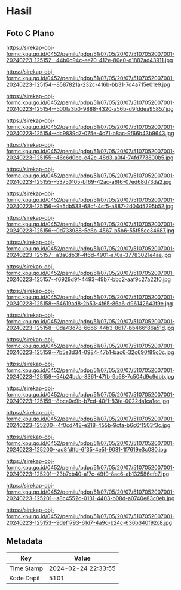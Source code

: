 # Hasil

## Foto C Plano

https://sirekap-obj-formc.kpu.go.id/0452/pemilu/pdpr/51/07/05/20/07/5107052007001-20240223-125152--44b0c94c-ee70-412e-80e0-d1882ad43911.jpg

https://sirekap-obj-formc.kpu.go.id/0452/pemilu/pdpr/51/07/05/20/07/5107052007001-20240223-125154--8587821a-232c-416b-bb31-7d4a715e01e9.jpg

https://sirekap-obj-formc.kpu.go.id/0452/pemilu/pdpr/51/07/05/20/07/5107052007001-20240223-125154--500fa3b0-9888-4320-a56b-d9fddea95857.jpg

https://sirekap-obj-formc.kpu.go.id/0452/pemilu/pdpr/51/07/05/20/07/5107052007001-20240223-125154--dc9839d7-075e-4c71-b8ac-9f66b43b9643.jpg

https://sirekap-obj-formc.kpu.go.id/0452/pemilu/pdpr/51/07/05/20/07/5107052007001-20240223-125155--46c6d0be-c42e-48d3-a0f4-74fd773800b5.jpg

https://sirekap-obj-formc.kpu.go.id/0452/pemilu/pdpr/51/07/05/20/07/5107052007001-20240223-125155--53750105-bf69-42ac-a6f6-07ed68d73da2.jpg

https://sirekap-obj-formc.kpu.go.id/0452/pemilu/pdpr/51/07/05/20/07/5107052007001-20240223-125156--9a5db533-68cf-4cf5-a887-2d04d5295b52.jpg

https://sirekap-obj-formc.kpu.go.id/0452/pemilu/pdpr/51/07/05/20/07/5107052007001-20240223-125156--0d733988-5e6b-4567-b5b6-55f55ce34687.jpg

https://sirekap-obj-formc.kpu.go.id/0452/pemilu/pdpr/51/07/05/20/07/5107052007001-20240223-125157--a3a0db3f-4f6d-4901-a70a-37783021e4ae.jpg

https://sirekap-obj-formc.kpu.go.id/0452/pemilu/pdpr/51/07/05/20/07/5107052007001-20240223-125157--f6929d9f-4493-49b7-bbc2-aaf9c27a22f0.jpg

https://sirekap-obj-formc.kpu.go.id/0452/pemilu/pdpr/51/07/05/20/07/5107052007001-20240223-125158--54619ad8-2b53-4f65-86a6-d96142643f9e.jpg

https://sirekap-obj-formc.kpu.go.id/0452/pemilu/pdpr/51/07/05/20/07/5107052007001-20240223-125158--0da43d78-66b6-44b3-8617-bb466f86a51d.jpg

https://sirekap-obj-formc.kpu.go.id/0452/pemilu/pdpr/51/07/05/20/07/5107052007001-20240223-125159--7b5e3d34-0984-47b1-bac6-32c690f89c0c.jpg

https://sirekap-obj-formc.kpu.go.id/0452/pemilu/pdpr/51/07/05/20/07/5107052007001-20240223-125159--54b24bdc-8361-47fb-9a68-7c504d9c9dbb.jpg

https://sirekap-obj-formc.kpu.go.id/0452/pemilu/pdpr/51/07/05/20/07/5107052007001-20240223-125159--8bca0e9b-b7cd-40f1-83fe-0022da1ca1ec.jpg

https://sirekap-obj-formc.kpu.go.id/0452/pemilu/pdpr/51/07/05/20/07/5107052007001-20240223-125200--4f0cd748-e218-455b-9cfa-b6c6f1503f3c.jpg

https://sirekap-obj-formc.kpu.go.id/0452/pemilu/pdpr/51/07/05/20/07/5107052007001-20240223-125200--ad8fdffd-6f35-4e5f-9031-1f7619e3c080.jpg

https://sirekap-obj-formc.kpu.go.id/0452/pemilu/pdpr/51/07/05/20/07/5107052007001-20240223-125201--23b7cb40-a17c-49f9-8ac6-ab132586efc7.jpg

https://sirekap-obj-formc.kpu.go.id/0452/pemilu/pdpr/51/07/05/20/07/5107052007001-20240223-125201--a8c4552c-0131-4403-b08d-a0740e83c0eb.jpg

https://sirekap-obj-formc.kpu.go.id/0452/pemilu/pdpr/51/07/05/20/07/5107052007001-20240223-125153--9def1793-61d7-4a9c-b24c-636b340f92c8.jpg


## Metadata

| Key        | Value               |
| ---------- | ------------------- |
| Time Stamp | 2024-02-24 22:33:55 |
| Kode Dapil | 5101                |



